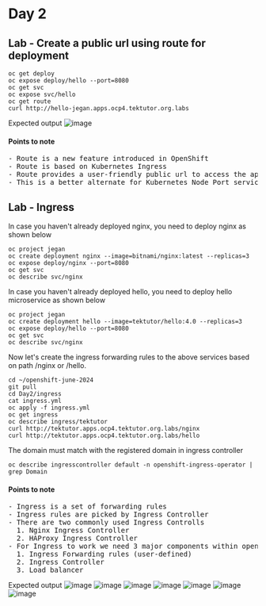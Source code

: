 # Day 2

## Lab - Create a public url using route for deployment
```
oc get deploy
oc expose deploy/hello --port=8080
oc get svc
oc expose svc/hello
oc get route
curl http://hello-jegan.apps.ocp4.tektutor.org.labs
```

Expected output
![image](https://github.com/tektutor/openshift-june-2024/assets/12674043/ee1fd71d-c191-4905-bd06-a0847d10d594)

#### Points to note
<pre>
- Route is a new feature introduced in OpenShift
- Route is based on Kubernetes Ingress
- Route provides a user-friendly public url to access the application from outside the cluster
- This is a better alternate for Kubernetes Node Port service
</pre>

## Lab - Ingress

In case you haven't already deployed nginx, you need to deploy nginx as shown below
```
oc project jegan
oc create deployment nginx --image=bitnami/nginx:latest --replicas=3
oc expose deploy/nginx --port=8080
oc get svc
oc describe svc/nginx
```

In case you haven't already deployed hello, you need to deploy hello microservice as shown below
```
oc project jegan
oc create deployment hello --image=tektutor/hello:4.0 --replicas=3
oc expose deploy/hello --port=8080
oc get svc
oc describe svc/nginx
```

Now let's create the ingress forwarding rules to the above services based on path /nginx or /hello.
```
cd ~/openshift-june-2024
git pull
cd Day2/ingress
cat ingress.yml
oc apply -f ingress.yml
oc get ingress
oc describe ingress/tektutor
curl http://tektutor.apps.ocp4.tektutor.org.labs/nginx
curl http://tektutor.apps.ocp4.tektutor.org.labs/hello
```

The domain must match with the registered domain in ingress controller
```
oc describe ingresscontroller default -n openshift-ingress-operator | grep Domain
```

#### Points to note
<pre>
- Ingress is a set of forwarding rules
- Ingress rules are picked by Ingress Controller
- There are two commonly used Ingress Controlls
  1. Nginx Ingress Controller
  2. HAProxy Ingress Controller
- For Ingress to work we need 3 major components within openshift/kubernetes cluster
  1. Ingress Forwarding rules (user-defined)
  2. Ingress Controller
  3. Load balancer
</pre>

Expected output
![image](https://github.com/tektutor/openshift-june-2024/assets/12674043/f73abb86-93cd-4216-8697-8bcac3871809)
![image](https://github.com/tektutor/openshift-june-2024/assets/12674043/d1a56e1e-f134-4000-85ff-de6dcffbbb1b)
![image](https://github.com/tektutor/openshift-june-2024/assets/12674043/0a0e955e-01c6-45de-82ba-4d981ca55bc4)
![image](https://github.com/tektutor/openshift-june-2024/assets/12674043/7f08d052-2874-4119-9a86-90b50cc3fc20)
![image](https://github.com/tektutor/openshift-june-2024/assets/12674043/e0f936cd-a587-4a10-b782-78dda61886ca)
![image](https://github.com/tektutor/openshift-june-2024/assets/12674043/3b789032-2aca-436b-b41c-d7081bb653b6)
![image](https://github.com/tektutor/openshift-june-2024/assets/12674043/84e80f3d-1ea2-43c1-a2ca-599602466a0f)

